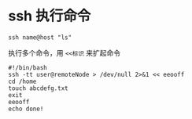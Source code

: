 # ssh 执行命令

```shell
ssh name@host "ls"
```

执行多个命令，用 `<<标识` 来扩起命令

```shell
#!/bin/bash
ssh -tt user@remoteNode > /dev/null 2>&1 << eeooff
cd /home
touch abcdefg.txt
exit
eeooff
echo done!
```